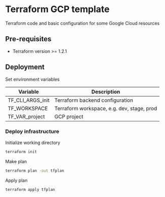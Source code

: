 # Terraform GCP template

Terraform code and basic configuration for some Google Cloud resources

## Pre-requisites

- Terraform version >= 1.2.1

## Deployment

Set environment variables

| Variable         | Description                                |
|------------------|--------------------------------------------|
| TF_CLI_ARGS_init | Terraform backend configuration            |
| TF_WORKSPACE     | Terraform workspace, e.g. dev, stage, prod |
| TF_VAR_project   | GCP project                                |

### Deploy infrastructure

Initialize working directory

```bash
terraform init
```

Make plan

```bash
terraform plan -out tfplan
```

Apply plan

```bash
terraform apply tfplan
```
